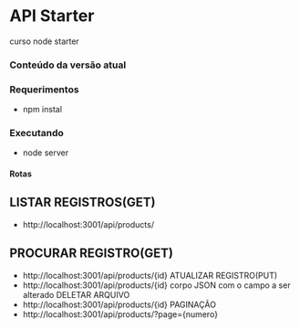 # API Starter
curso node starter

### Conteúdo da versão atual



### Requerimentos
 
- npm instal
  

### Executando

- node server



#### Rotas

LISTAR REGISTROS(GET)
-------------------------
- http://localhost:3001/api/products/

PROCURAR REGISTRO(GET)
------------------------
- http://localhost:3001/api/products/{id}
ATUALIZAR REGISTRO(PUT)
- http://localhost:3001/api/products/{id}
  corpo JSON com o campo a ser alterado
DELETAR ARQUIVO
- http://localhost:3001/api/products/{id}
PAGINAÇÃO
- http://localhost:3001/api/products/?page={numero}


